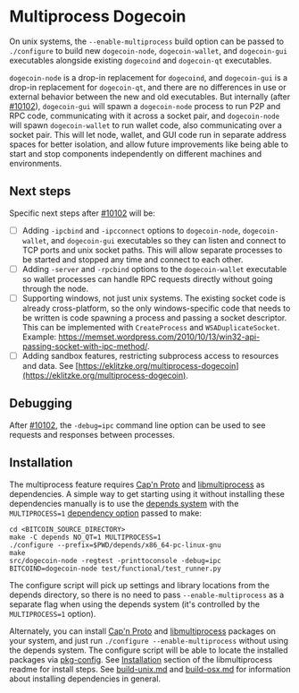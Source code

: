 # Multiprocess Dogecoin

On unix systems, the `--enable-multiprocess` build option can be passed to `./configure` to build new `dogecoin-node`, `dogecoin-wallet`, and `dogecoin-gui` executables alongside existing `dogecoind` and `dogecoin-qt` executables.

`dogecoin-node` is a drop-in replacement for `dogecoind`, and `dogecoin-gui` is a drop-in replacement for `dogecoin-qt`, and there are no differences in use or external behavior between the new and old executables. But internally (after [#10102](https://github.com/dogecoin/dogecoin/pull/10102)), `dogecoin-gui` will spawn a `dogecoin-node` process to run P2P and RPC code, communicating with it across a socket pair, and `dogecoin-node` will spawn `dogecoin-wallet` to run wallet code, also communicating over a socket pair. This will let node, wallet, and GUI code run in separate address spaces for better isolation, and allow future improvements like being able to start and stop components independently on different machines and environments.

## Next steps

Specific next steps after [#10102](https://github.com/dogecoin/dogecoin/pull/10102) will be:

- [ ] Adding `-ipcbind` and `-ipcconnect` options to `dogecoin-node`, `dogecoin-wallet`, and `dogecoin-gui` executables so they can listen and connect to TCP ports and unix socket paths. This will allow separate processes to be started and stopped any time and connect to each other.
- [ ] Adding `-server` and `-rpcbind` options to the `dogecoin-wallet` executable so wallet processes can handle RPC requests directly without going through the node.
- [ ] Supporting windows, not just unix systems. The existing socket code is already cross-platform, so the only windows-specific code that needs to be written is code spawning a process and passing a socket descriptor. This can be implemented with `CreateProcess` and `WSADuplicateSocket`. Example: https://memset.wordpress.com/2010/10/13/win32-api-passing-socket-with-ipc-method/.
- [ ] Adding sandbox features, restricting subprocess access to resources and data. See [https://eklitzke.org/multiprocess-dogecoin](https://eklitzke.org/multiprocess-dogecoin).

## Debugging

After [#10102](https://github.com/dogecoin/dogecoin/pull/10102), the `-debug=ipc` command line option can be used to see requests and responses between processes.

## Installation

The multiprocess feature requires [Cap'n Proto](https://capnproto.org/) and [libmultiprocess](https://github.com/chaincodelabs/libmultiprocess) as dependencies. A simple way to get starting using it without installing these dependencies manually is to use the [depends system](../depends) with the `MULTIPROCESS=1` [dependency option](../depends#dependency-options) passed to make:

```
cd <BITCOIN_SOURCE_DIRECTORY>
make -C depends NO_QT=1 MULTIPROCESS=1
./configure --prefix=$PWD/depends/x86_64-pc-linux-gnu
make
src/dogecoin-node -regtest -printtoconsole -debug=ipc
BITCOIND=dogecoin-node test/functional/test_runner.py
```

The configure script will pick up settings and library locations from the depends directory, so there is no need to pass `--enable-multiprocess` as a separate flag when using the depends system (it's controlled by the `MULTIPROCESS=1` option).

Alternately, you can install [Cap'n Proto](https://capnproto.org/) and [libmultiprocess](https://github.com/chaincodelabs/libmultiprocess) packages on your system, and just run `./configure --enable-multiprocess` without using the depends system. The configure script will be able to locate the installed packages via [pkg-config](https://www.freedesktop.org/wiki/Software/pkg-config/). See [Installation](https://github.com/chaincodelabs/libmultiprocess#installation) section of the libmultiprocess readme for install steps. See [build-unix.md](build-unix.md) and [build-osx.md](build-osx.md) for information about installing dependencies in general.
